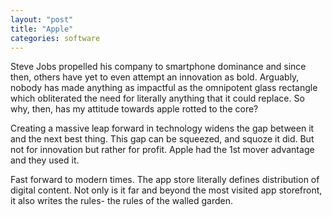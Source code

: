 ```yaml
---
layout: "post"
title: "Apple"
categories: software
---
```


Steve Jobs propelled his company to smartphone dominance and since then, others have yet to even attempt an innovation as bold. Arguably, nobody has made anything as impactful as the omnipotent glass rectangle which obliterated the need for literally anything that it could replace. So why, then, has my attitude towards apple rotted to the core?

Creating a massive leap forward in technology widens the gap between it and the next best thing. This gap can be squeezed, and squoze it did. But not for innovation but rather for profit. Apple had the 1st mover advantage and they used it.

Fast forward to modern times. The app store literally defines distribution of digital content. Not only is it far and beyond the most visited app storefront, it also writes the rules- the rules of the walled garden.